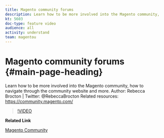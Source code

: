 ```yaml
---
title: Magento community forums
description: Learn how to be more involved into the Magento community, how to navigate through the community website and more. 
kt: 5603
doc-type: feature video
audience: all
activity: understand
team: magentou
---
```


# Magento community forums {#main-page-heading}

Learn how to be more involved into the Magento community, how to navigate through the community website and more. 
Author: Rebecca Brocton | Twitter: @RebeccaBrocton Related resources: https://community.magento.com/

>[!VIDEO](https://video.tv.adobe.com/v/35815?quality=12&learn=on)

**Related Link**

[Magento Community](https://community.magento.com/)

